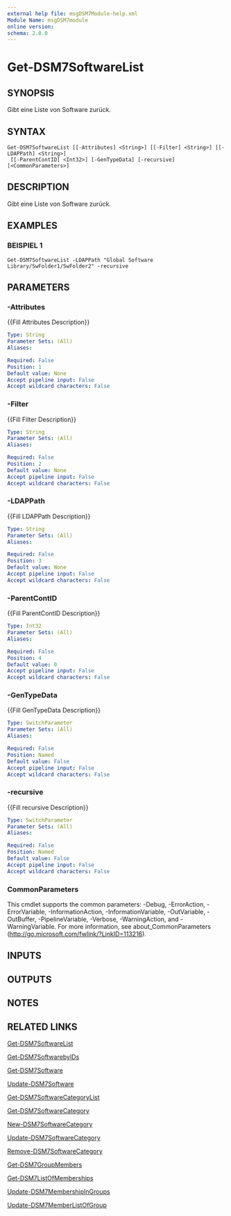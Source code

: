 ```yaml
---
external help file: msgDSM7Module-help.xml
Module Name: msgDSM7module
online version:
schema: 2.0.0
---
```


# Get-DSM7SoftwareList

## SYNOPSIS
Gibt eine Liste von Software zurück.

## SYNTAX

```
Get-DSM7SoftwareList [[-Attributes] <String>] [[-Filter] <String>] [[-LDAPPath] <String>]
 [[-ParentContID] <Int32>] [-GenTypeData] [-recursive] [<CommonParameters>]
```

## DESCRIPTION
Gibt eine Liste von Software zurück.

## EXAMPLES

### BEISPIEL 1
```
Get-DSM7SoftwareList -LDAPPath "Global Software Library/SwFolder1/SwFolder2" -recursive
```

## PARAMETERS

### -Attributes
{{Fill Attributes Description}}

```yaml
Type: String
Parameter Sets: (All)
Aliases:

Required: False
Position: 1
Default value: None
Accept pipeline input: False
Accept wildcard characters: False
```

### -Filter
{{Fill Filter Description}}

```yaml
Type: String
Parameter Sets: (All)
Aliases:

Required: False
Position: 2
Default value: None
Accept pipeline input: False
Accept wildcard characters: False
```

### -LDAPPath
{{Fill LDAPPath Description}}

```yaml
Type: String
Parameter Sets: (All)
Aliases:

Required: False
Position: 3
Default value: None
Accept pipeline input: False
Accept wildcard characters: False
```

### -ParentContID
{{Fill ParentContID Description}}

```yaml
Type: Int32
Parameter Sets: (All)
Aliases:

Required: False
Position: 4
Default value: 0
Accept pipeline input: False
Accept wildcard characters: False
```

### -GenTypeData
{{Fill GenTypeData Description}}

```yaml
Type: SwitchParameter
Parameter Sets: (All)
Aliases:

Required: False
Position: Named
Default value: False
Accept pipeline input: False
Accept wildcard characters: False
```

### -recursive
{{Fill recursive Description}}

```yaml
Type: SwitchParameter
Parameter Sets: (All)
Aliases:

Required: False
Position: Named
Default value: False
Accept pipeline input: False
Accept wildcard characters: False
```

### CommonParameters
This cmdlet supports the common parameters: -Debug, -ErrorAction, -ErrorVariable, -InformationAction, -InformationVariable, -OutVariable, -OutBuffer, -PipelineVariable, -Verbose, -WarningAction, and -WarningVariable. For more information, see about_CommonParameters (http://go.microsoft.com/fwlink/?LinkID=113216).

## INPUTS

## OUTPUTS

## NOTES

## RELATED LINKS

[Get-DSM7SoftwareList]()

[Get-DSM7SoftwarebyIDs]()

[Get-DSM7Software]()

[Update-DSM7Software]()

[Get-DSM7SoftwareCategoryList]()

[Get-DSM7SoftwareCategory]()

[New-DSM7SoftwareCategory]()

[Update-DSM7SoftwareCategory]()

[Remove-DSM7SoftwareCategory]()

[Get-DSM7GroupMembers]()

[Get-DSM7ListOfMemberships]()

[Update-DSM7MembershipInGroups]()

[Update-DSM7MemberListOfGroup]()

